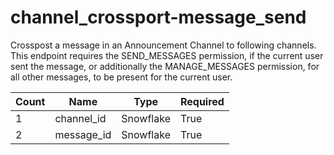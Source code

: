 # channel_crossport-message_send 
Crosspost a message in an Announcement Channel to following channels. This endpoint requires the SEND_MESSAGES permission, if the current user sent the message, or additionally the MANAGE_MESSAGES permission, for all other messages, to be present for the current user.

 Count | Name | Type | Required        
----|----|----|----
 1 | channel_id | Snowflake | True
 2 | message_id | Snowflake | True
